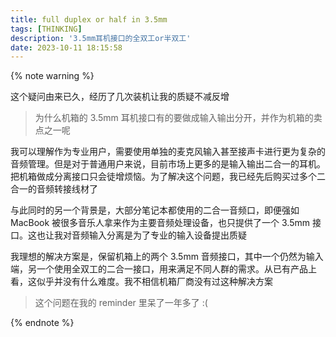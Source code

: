 ```yaml
---
title: full duplex or half in 3.5mm
tags: [THINKING]
description: '3.5mm耳机接口的全双工or半双工'
date: 2023-10-11 18:15:58
---
```


{% note warning %}

这个疑问由来已久，经历了几次装机让我的质疑不减反增

> 为什么机箱的 3.5mm 耳机接口有的要做成输入输出分开，并作为机箱的卖点之一呢

我可以理解作为专业用户，需要使用单独的麦克风输入甚至接声卡进行更为复杂的音频管理。但是对于普通用户来说，目前市场上更多的是输入输出二合一的耳机。把机箱做成分离接口只会徒增烦恼。为了解决这个问题，我已经先后购买过多个二合一的音频转接线材了

与此同时的另一个背景是，大部分笔记本都使用的二合一音频口，即便强如 MacBook 被很多音乐人拿来作为主要音频处理设备，也只提供了一个 3.5mm 接口。这也让我对音频输入分离是为了专业的输入设备提出质疑

我理想的解决方案是，保留机箱上的两个 3.5mm 音频接口，其中一个仍然为输入端，另一个使用全双工的二合一接口，用来满足不同人群的需求。从已有产品上看，这似乎并没有什么难度。我不相信机箱厂商没有过这种解决方案

> 这个问题在我的 reminder 里呆了一年多了 :(

{% endnote %}
